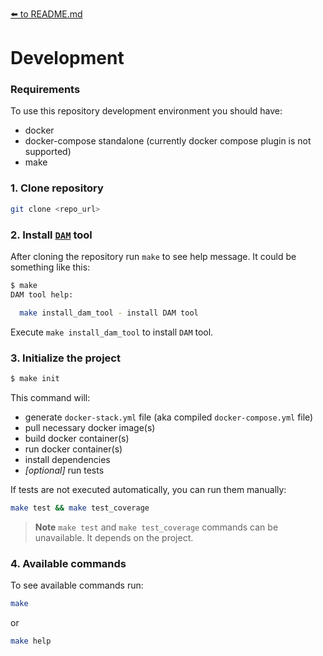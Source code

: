 [⬅️ to README.md](../README.md)
# Development

### Requirements

To use this repository development environment you should have:

- docker
- docker-compose standalone (currently docker compose plugin is not supported)
- make

### 1. Clone repository

```bash
git clone <repo_url>
```

### 2. Install [`DAM`](https://github.com/alecrabbit/dev-app-makefile) tool

After cloning the repository run `make` to see help message.
It could be something like this:
```bash
$ make
DAM tool help:

  make install_dam_tool - install DAM tool

```
Execute `make install_dam_tool` to install `DAM` tool.

### 3. Initialize the project

```bash
$ make init
```

This command will:
- generate `docker-stack.yml` file (aka compiled `docker-compose.yml` file)
- pull necessary docker image(s)
- build docker container(s)
- run docker container(s)
- install dependencies
- _[optional]_ run tests 

If tests are not executed automatically, you can run them manually:
```bash
make test && make test_coverage
```
> **Note** `make test` and `make test_coverage` commands can be unavailable. It depends on the project.

### 4. Available commands
To see available commands run:
```bash
make
```
or
```bash
make help
```
